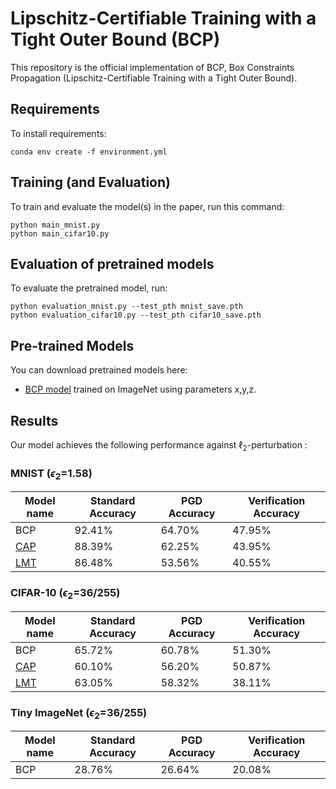 # Lipschitz-Certifiable Training with a Tight Outer Bound (BCP)

This repository is the official implementation of BCP, Box Constraints Propagation (Lipschitz-Certifiable Training with a Tight Outer Bound).

<!----
> 📋Optional: include a graphic explaining your approach/main result, bibtex entry, link to demos, blog posts and tutorials
---->

## Requirements

To install requirements:

```setup
conda env create -f environment.yml
```

<!----
> 📋Describe how to set up the environment, e.g. pip/conda/docker commands, download datasets, etc...
---->

## Training (and Evaluation)

To train and evaluate the model(s) in the paper, run this command:

```train
python main_mnist.py
python main_cifar10.py
```

<!----
> 📋Describe how to train the models, with example commands on how to train the models in your paper, including the full training procedure and appropriate hyperparameters.
---->

## Evaluation of pretrained models

To evaluate the pretrained model, run:

```eval
python evaluation_mnist.py --test_pth mnist_save.pth
python evaluation_cifar10.py --test_pth cifar10_save.pth
```

<!----
> 📋Describe how to evaluate the trained models on benchmarks reported in the paper, give commands that produce the results (section below).
---->

## Pre-trained Models

You can download pretrained models here:

- [BCP model](https://drive.google.com/mymodel.pth) trained on ImageNet using parameters x,y,z. 

<!----
> 📋Give a link to where/how the pretrained models can be downloaded and how they were trained (if applicable).  Alternatively you can have an additional column in your results table with a link to the models.
---->

## Results

Our model achieves the following performance against $\ell_2$-perturbation :

### MNIST ($\epsilon_2$=1.58)

| Model name         | Standard Accuracy  | PGD Accuracy | Verification Accuracy  |
| ------------------ |---------------- | -------------- | --------------  |
| BCP                |     92.41%         |      64.70%       | 47.95%  |
| [CAP](https://arxiv.org/abs/1805.12514)                |     88.39%         |      62.25%       | 43.95%  |
| [LMT](https://arxiv.org/abs/1802.04034)               |     86.48%         |      53.56%       | 40.55%  |

### CIFAR-10 ($\epsilon_2$=36/255)

| Model name         | Standard Accuracy  | PGD Accuracy | Verification Accuracy  |
| ------------------ |---------------- | -------------- | --------------  |
| BCP                |     65.72%         |      60.78%       | 51.30%  |
| [CAP](https://arxiv.org/abs/1805.12514)                |     60.10%         |      56.20%       | 50.87%  |
| [LMT](https://arxiv.org/abs/1802.04034)               |     63.05%         |      58.32%       | 38.11%  |

### Tiny ImageNet ($\epsilon_2$=36/255)

| Model name         | Standard Accuracy  | PGD Accuracy | Verification Accuracy  |
| ------------------ |---------------- | -------------- | --------------  |
| BCP                |     28.76%         |      26.64%       | 20.08%  |

<!----
> 📋Include a table of results from your paper, and link back to the leaderboard for clarity and context. If your main result is a figure, include that figure and link to the command or notebook to reproduce it. 
---->

<!----
## Contributing
> 📋Pick a licence and describe how to contribute to your code repository. 
---->
